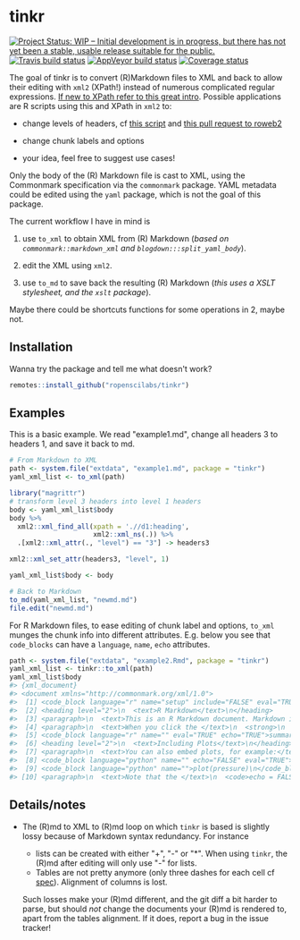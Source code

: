 # tinkr

[![Project Status: WIP – Initial development is in progress, but there has not yet been a stable, usable release suitable for the public.](https://www.repostatus.org/badges/latest/wip.svg)](https://www.repostatus.org/#wip) [![Travis build status](https://travis-ci.org/ropenscilabs/tinkr.svg?branch=master)](https://travis-ci.org/ropenscilabs/tinkr) [![AppVeyor build status](https://ci.appveyor.com/api/projects/status/github/maelle/tinkr?branch=master&svg=true)](https://ci.appveyor.com/project/maelle/tinkr) [![Coverage status](https://codecov.io/gh/ropenscilabs/tinkr/branch/master/graph/badge.svg)](https://codecov.io/github/ropenscilabs/tinkr?branch=master)



The goal of tinkr is to convert (R)Markdown files to XML and back to allow their editing with `xml2` (XPath!) instead of numerous complicated regular expressions. [If new to XPath refer to this great intro](https://www.w3schools.com/xml/xpath_intro.asp). Possible applications are R scripts using this and XPath in `xml2` to:

* change levels of headers, cf [this script](inst/scripts/roweb2_headers.R) and [this pull request to roweb2](https://github.com/ropensci/roweb2/pull/279)

* change chunk labels and options

* your idea, feel free to suggest use cases!

Only the body of the (R) Markdown file is cast to XML, using the Commonmark specification via the `commonmark` package. YAML metadata could be edited using the `yaml` package, which is not the goal of this package.

The current workflow I have in mind is

1. use `to_xml` to obtain XML from (R) Markdown (_based on `commonmark::markdown_xml` and `blogdown:::split_yaml_body`_).

2. edit the XML using `xml2`.

3. use `to_md` to save back the resulting (R) Markdown (_this uses a XSLT stylesheet, and the `xslt` package_).

Maybe there could be shortcuts functions for some operations in 2, maybe not.

## Installation

Wanna try the package and tell me what doesn't work? 

``` r
remotes::install_github("ropenscilabs/tinkr")
```

## Examples

This is a basic example. We read "example1.md", change all headers 3 to headers 1, and save it back to md.

``` r
# From Markdown to XML
path <- system.file("extdata", "example1.md", package = "tinkr")
yaml_xml_list <- to_xml(path)

library("magrittr")
# transform level 3 headers into level 1 headers
body <- yaml_xml_list$body
body %>%
  xml2::xml_find_all(xpath = './/d1:heading',
                     xml2::xml_ns(.)) %>%
  .[xml2::xml_attr(., "level") == "3"] -> headers3

xml2::xml_set_attr(headers3, "level", 1)

yaml_xml_list$body <- body

# Back to Markdown
to_md(yaml_xml_list, "newmd.md")
file.edit("newmd.md")
```

For R Markdown files, to ease editing of chunk label and options, `to_xml` munges the chunk info into different attributes. E.g. below you see that `code_blocks` can have a `language`, `name`, `echo` attributes.

``` r
path <- system.file("extdata", "example2.Rmd", package = "tinkr")
yaml_xml_list <- tinkr::to_xml(path)
yaml_xml_list$body
#> {xml_document}
#> <document xmlns="http://commonmark.org/xml/1.0">
#>  [1] <code_block language="r" name="setup" include="FALSE" eval="TRUE">k ...
#>  [2] <heading level="2">\n  <text>R Markdown</text>\n</heading>
#>  [3] <paragraph>\n  <text>This is an R Markdown document. Markdown is a  ...
#>  [4] <paragraph>\n  <text>When you click the </text>\n  <strong>\n    <t ...
#>  [5] <code_block language="r" name="" eval="TRUE" echo="TRUE">summary(ca ...
#>  [6] <heading level="2">\n  <text>Including Plots</text>\n</heading>
#>  [7] <paragraph>\n  <text>You can also embed plots, for example:</text>\ ...
#>  [8] <code_block language="python" name="" echo="FALSE" eval="TRUE">plot ...
#>  [9] <code_block language="python" name="">plot(pressure)\n</code_block>
#> [10] <paragraph>\n  <text>Note that the </text>\n  <code>echo = FALSE</c ...
```


## Details/notes

* The (R)md to XML to (R)md loop on which `tinkr` is based is slightly lossy because of Markdown syntax redundancy. For instance 
    * lists can be created with either "+", "-" or "*". When using `tinkr`, the (R)md after editing will only use "-" for lists. 
    * Tables are not pretty anymore (only three dashes for each cell cf [spec](https://github.com/adam-p/markdown-here/wiki/Markdown-Cheatsheet#tables)). Alignment of columns is lost.
    
  Such losses make your (R)md different, and the git diff a bit harder to parse, but should _not_ change the documents your (R)md is rendered to, apart from the tables alignment. If it does, report a bug in the issue tracker!

